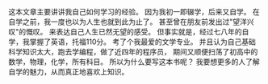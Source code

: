 这本文章主要讲讲我自己如何学习的经验。
因为我初一即辍学，后来又自学。
在自学之前，我一度也以为人生也就到此为止了。
甚至曾在朋友前发出过"望洋兴叹"的慨叹。
来表达自己人生已然无望的感受。
但事实就是，经过七八年的自学，我掌握了英语，托福110分。
考了个我最爱的文学专业。
并且认为自己基础科学知识太大，跑去学编程，做了近四年的程序员，
期间又顺便扫荡了初高中的数学，物理，化学，所有科目。
所以为什么要写这本书呢？
我要想更多的人了解自学的魅力，从而真正地喜欢上知识。

